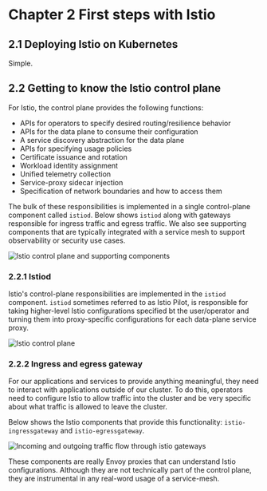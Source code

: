 # Chapter 2 First steps with Istio

## 2.1 Deploying Istio on Kubernetes

Simple.

## 2.2 Getting to know the Istio control plane

For Istio, the control plane provides the following functions:

+ APIs for operators to specify desired routing/resilience behavior
+ APIs for the data plane to consume their configuration
+ A service discovery abstraction for the data plane
+ APIs for specifying usage policies
+ Certificate issuance and rotation
+ Workload identity assignment
+ Unified telemetry collection
+ Service-proxy sidecar injection
+ Specification of network boundaries and how to access them

The bulk of these responsibilities is implemented in a single control-plane component
called `istiod`. Below shows `istiod` along with gateways responsible for ingress
traffic and egress traffic. We also see supporting components that are typically integrated
with a service mesh to support observability or security use cases.

![Istio control plane and supporting components](https://s2.loli.net/2022/12/11/SwWQc7FaRtmgMGe.png)

### 2.2.1 Istiod

Istio's control-plane responsibilities are implemented in the `istiod` component. `istiod`
sometimes referred to as Istio Pilot, is responsible for taking higher-level Istio configurations
specified bt the user/operator and turning them into proxy-specific configurations for each
data-plane service proxy.

![Istio control plane](https://s2.loli.net/2022/12/11/4A3VzFkB5xjoeEI.png)

### 2.2.2 Ingress and egress gateway

For our applications and services to provide anything meaningful, they need to interact with
applications outside of our cluster. To do this, operators need to configure Istio to allow
traffic into the cluster and be very specific about what traffic is allowed to leave the
cluster.

Below shows the Istio components that provide this functionality: `istio-ingressgateway` and
`istio-egressgateway`.

![Incoming and outgoing traffic flow through istio gateways](https://s2.loli.net/2022/12/11/cfZN1RMFwVkLzne.png)

These components are really Envoy proxies that can understand Istio configurations.
Although they are not technically part of the control plane, they are instrumental in
any real-word usage of a service-mesh.
